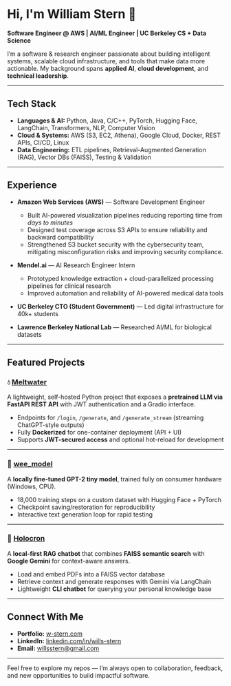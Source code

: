 # Hi, I'm William Stern 👋

**Software Engineer @ AWS | AI/ML Engineer | UC Berkeley CS + Data Science**  

I’m a software & research engineer passionate about building intelligent systems, scalable cloud infrastructure, and tools that make data more actionable. My background spans **applied AI**, **cloud development**, and **technical leadership**.

---

## Tech Stack
- **Languages & AI:** Python, Java, C/C++, PyTorch, Hugging Face, LangChain, Transformers, NLP, Computer Vision  
- **Cloud & Systems:** AWS (S3, EC2, Athena), Google Cloud, Docker, REST APIs, CI/CD, Linux  
- **Data Engineering:** ETL pipelines, Retrieval-Augmented Generation (RAG), Vector DBs (FAISS), Testing & Validation  

---

## Experience
- **Amazon Web Services (AWS)** — Software Development Engineer  
  - Built AI-powered visualization pipelines reducing reporting time from *days to minutes*
  - Designed test coverage across S3 APIs to ensure reliability and backward compatibility
  - Strengthened S3 bucket security with the cybersecurity team, mitigating misconfiguration risks and improving security compliance.

- **Mendel.ai** — AI Research Engineer Intern  
  - Prototyped knowledge extraction + cloud-parallelized processing pipelines for clinical research  
  - Improved automation and reliability of AI-powered medical data tools  

- **UC Berkeley CTO (Student Government)** — Led digital infrastructure for 40k+ students  
- **Lawrence Berkeley National Lab** — Researched AI/ML for biological datasets  

---

## Featured Projects
### 💧 [Meltwater](https://github.com/wstern1234/meltwater)  
A lightweight, self-hosted Python project that exposes a **pretrained LLM via FastAPI REST API** with JWT authentication and a Gradio interface.  
- Endpoints for `/login`, `/generate`, and `/generate_stream` (streaming ChatGPT-style outputs)  
- Fully **Dockerized** for one-container deployment (API + UI)  
- Supports **JWT-secured access** and optional hot-reload for development  

---

### 🧠 [wee_model](https://github.com/wstern1234/wee_model)  
A **locally fine-tuned GPT-2 tiny model**, trained fully on consumer hardware (Windows, CPU).  
- 18,000 training steps on a custom dataset with Hugging Face + PyTorch  
- Checkpoint saving/restoration for reproducibility  
- Interactive text generation loop for rapid testing  

---

### 💠 [Holocron](https://github.com/wstern1234/holocron)  
A **local-first RAG chatbot** that combines **FAISS semantic search** with **Google Gemini** for context-aware answers.  
- Load and embed PDFs into a FAISS vector database  
- Retrieve context and generate responses with Gemini via LangChain  
- Lightweight **CLI chatbot** for querying your personal knowledge base

---

## Connect With Me
- **Portfolio:** [w-stern.com](http://w-stern.com)  
- **LinkedIn:** [linkedin.com/in/wills-stern](http://linkedin.com/in/wills-stern)  
- **Email:** [willsstern@gmail.com](mailto:willsstern@gmail.com)  

---

Feel free to explore my repos — I’m always open to collaboration, feedback, and new opportunities to build impactful software.
